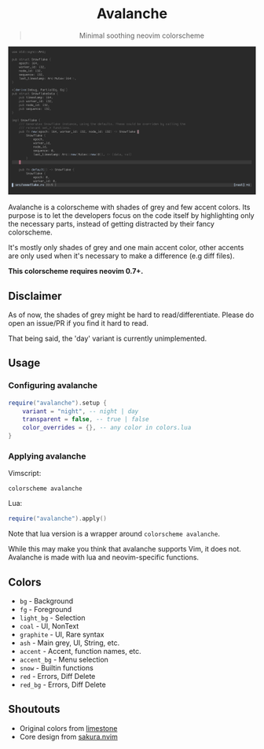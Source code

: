 <div align="center">

# Avalanche

> Minimal soothing neovim colorscheme

</div>

![Avalanche Showcase](showcase.png)

Avalanche is a colorscheme with shades of grey and few accent colors.
Its purpose is to let the developers focus on the code itself by highlighting only the necessary parts,
instead of getting distracted by their fancy colorscheme.

It's mostly only shades of grey and one main accent color, other accents are only used when it's necessary
to make a difference (e.g diff files).

**This colorscheme requires neovim 0.7+.**

## Disclaimer
As of now, the shades of grey might be hard to read/differentiate.
Please do open an issue/PR if you find it hard to read.

That being said, the 'day' variant is currently unimplemented.

## Usage
### Configuring avalanche

```lua
require("avalanche").setup {
    variant = "night", -- night | day
    transparent = false, -- true | false
    color_overrides = {}, -- any color in colors.lua
}
```

### Applying avalanche

Vimscript:
```vim
colorscheme avalanche
```

Lua:
```lua
require("avalanche").apply()
```

Note that lua version is a wrapper around `colorscheme avalanche`.

While this may make you think that avalanche supports Vim, it does not.
Avalanche is made with lua and neovim-specific functions.

## Colors
- `bg` - Background
- `fg` - Foreground
- `light_bg` - Selection
- `coal` - UI, NonText
- `graphite` - UI, Rare syntax
- `ash` - Main grey, UI, String, etc.
- `accent` - Accent, function names, etc.
- `accent_bg` - Menu selection
- `snow` - Builtin functions
- `red` - Errors, Diff Delete
- `red_bg` - Errors, Diff Delete


## Shoutouts
- Original colors from [limestone](https://github.com/tsbohc/.garden/blob/dee6f9565fc13925e5e3a5b7906b0c518517461e/tmp/limestone_old.lua)
- Core design from [sakura.nvim](https://github.com/numToStr/Sakura.nvim)
